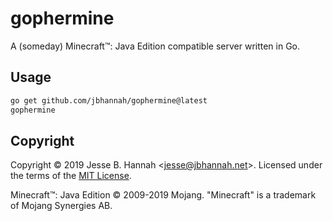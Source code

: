 # gophermine

A (someday) Minecraft™: Java Edition compatible server written in Go.

## Usage

```bash
go get github.com/jbhannah/gophermine@latest
gophermine
```

## Copyright

Copyright © 2019 Jesse B. Hannah \<jesse@jbhannah.net>. Licensed under the
terms of the [MIT License](LICENSE).

Minecraft™: Java Edition © 2009-2019 Mojang. "Minecraft" is a trademark of
Mojang Synergies AB.
